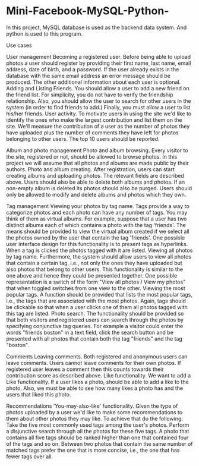 # Mini-Facebook-MySQL-Python-

In this project, MySQL database is used as the backend data system.  And python is used to this program.

Use cases

User management
Becoming a registered user. Before being able to upload photos a user should register by providing their first name, last name, email address, date of birth, and a password. If the user already exists in the database with the same email address an error message should be produced. The other additional information about each user is optional.
Adding and Listing Friends. You should allow a user to add a new friend on the friend list. For simplicity, you do not have to verify the friendship relationship. Also, you should allow the user to search for other users in the system (in order to find friends to add.) Finally, you must allow a user to list his/her friends.
User activity. To motivate users in using the site we'd like to identify the ones who make the largest contribution and list them on the site. We'll measure the contribution of a user as the number of photos they have uploaded plus the number of comments they have left for photos belonging to other users. The top 10 users should be reported.


Album and photo management
Photo and album browsing. Every visitor to the site, registered or not, should be allowed to browse photos. In this project we will assume that all photos and albums are made public by their authors.
Photo and album creating. After registration, users can start creating albums and uploading photos. The relevant fields are described above. Users should also be able to delete both albums and photos. If an non-empty album is deleted its photos should also be purged. Users should only be allowed to modify and delete albums and photos which they own.


Tag management
Viewing your photos by tag name. Tags provide a way to categorize photos and each photo can have any number of tags. You may think of them as virtual albums. For example, suppose that a user has two distinct albums each of which contains a photo with the tag 'friends'. The means should be provided to view the virtual album created if we select all the photos owned by the user that contain the tag 'friends'. One possible user interface design for this functionality is to present tags as hyperlinks. When a tag is clicked the photos tagged with it are listed.
Viewing all photos by tag name. Furthermore, the system should allow users to view all photos that contain a certain tag, i.e., not only the ones they have uploaded but also photos that belong to other users. This functionality is similar to the one above and hence they could be presented together. One possible representation is a switch of the form "View all photos / View my photos" that when toggled switches from one view to the other.
Viewing the most popular tags. A function should be provided that lists the most popular tags, i.e., the tags that are associated with the most photos. Again, tags should be clickable so that when a user clicks one of them all photos tagged with this tag are listed.
Photo search. The functionality should be provided so that both visitors and registered users can search through the photos by specifying conjunctive tag queries. For example a visitor could enter the words "friends boston" in a text field, click the search button and be presented with all photos that contain both the tag "friends" and the tag "boston".


Comments
Leaving comments. Both registered and anonymous users can leave comments. Users cannot leave comments for their own photos. If registered user leaves a comment then this counts towards their contribution score as described above.
Like functionality. We want to add a Like functionality. If a user likes a photo, should be able to add a like to the photo. Also, we must be able to see how many likes a photo has and the users that liked this photo.


Recommendations
'You-may-also-like' functionality. Given the type of photos uploaded by a user we'd like to make some recommendations to them about other photos they may like. To achieve that do the following: Take the five most commonly used tags among the user's photos. Perform a disjunctive search through all the photos for these five tags. A photo that contains all five tags should be ranked higher than one that contained four of the tags and so on. Between two photos that contain the same number of matched tags prefer the one that is more concise, i.e., the one that has fewer tags over all.
